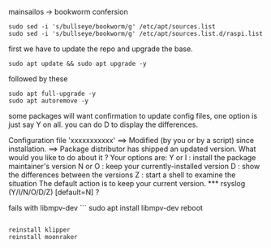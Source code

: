 mainsailos -> bookworm confersion

```
sudo sed -i 's/bullseye/bookworm/g' /etc/apt/sources.list
sudo sed -i 's/bullseye/bookworm/g' /etc/apt/sources.list.d/raspi.list
```

first we have to update the repo and upgrade the base.
```
sudo apt update && sudo apt upgrade -y 
```

followed by these

```
sudo apt full-upgrade -y 
sudo apt autoremove -y
```

some packages will want confirmation to update config files,  one option is just say Y on all.  you can do D to display the differences.


Configuration file 'xxxxxxxxxxx'
 ==> Modified (by you or by a script) since installation.
 ==> Package distributor has shipped an updated version.
   What would you like to do about it ?  Your options are:
    Y or I  : install the package maintainer's version
    N or O  : keep your currently-installed version
      D     : show the differences between the versions
      Z     : start a shell to examine the situation
 The default action is to keep your current version.
*** rsyslog (Y/I/N/O/D/Z) [default=N] ?


fails with libmpv-dev
    ```
sudo apt install libmpv-dev
reboot
```

reinstall klipper
reinstall moonraker


